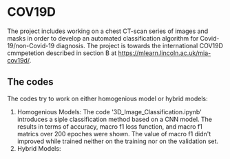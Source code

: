 # COV19D
The project includes working on a chest CT-scan series of images and masks in order to develop an automated classification algorithm for Covid-19/non-Covid-19 diagnosis. The project is towards the international COV19D cmmpetetion described in section B at https://mlearn.lincoln.ac.uk/mia-cov19d/.
## The codes
The codes try to work on either homogenious model or hybrid models:          
1. Homogenious Models: The code '3D_Image_Classification.ipynb' introduces a siple classification method based on a CNN model. The results in terms of accuracy, macro f1 loss function, and macro f1 matrics over 200 epoches were shown. The value of macro f1 didn't improved while trained neither on the training nor on the validation set.
2. Hybrid Models:
